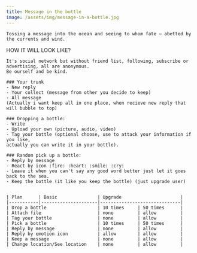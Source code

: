 ```yaml
---
title: Message in the bottle
image: /assets/img/message-in-a-bottle.jpg
---
```


```
Tossing a message into the ocean and seeing to whom fate — abetted by the currents and wind.
```

HOW IT WILL LOOK LIKE?    

```
It's social network but without friend list, following, subscribe or advertising, all are anonymous.
Be ourself and be kind.

### Your trunk
- New reply
- Your collect (message from other you decide to keep)
- All message
(Actually i want keep all in one place, when recieve new reply that will bubble to top)

### Dropping a bottle: 	     
- Write 
- Upload your own (picture, audio, video)
- Tag your bottle (optional choose, use to attack your information if you like, 
actually you can write it in your bottle).

### Random pick up a bottle: 
- Reply by message
- React by icon :fire: :heart: :smile: :cry:  
- Leave it when you can't say any good word better just let it goes back to the sea.  
- Keep the bottle (it like you keep the bottle) (just upgrade user)
```

<pre><code>
| Plan      | Basic               | Upgrade                      |
|-----------|---------------------|------------------------------|
| Drop a bottle                   | 10 times     | 50 times      |
| Attach file                     | none         | allow         |
| Tag your bottle                 | none         | allow         |
| Pick a bottle                   | 10 times     | 50 times      |
| Reply by message                | none         | allow         |
| Reply by emotion icon           | allow        | allow         |
| Keep a message                  | none         | allow         |
| Change location/See location    | none         | allow         |

</code></pre>
